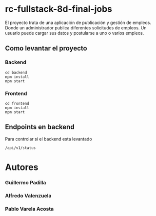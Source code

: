 # rc-fullstack-8d-final-jobs

El proyecto trata de una aplicación de publicación y gestión de empleos.
Donde un administrador publica diferentes solicitudes de empleos.
Un usuario puede cargar sus datos y postularse a uno o varios empleos.

## Como levantar el proyecto

### Backend
```
cd backend
npm install
npm start
```

### Frontend
```
cd frontend
npm install
npm start
```

## Endpoints en backend

Para controlar si el backend esta levantado
```
/api/v1/status
```

# Autores
### Guillermo Padilla
### Alfredo Valenzuela
### Pablo Varela Acosta

